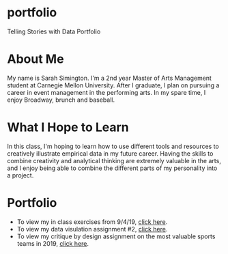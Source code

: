 # portfolio
Telling Stories with Data Portfolio

# About Me
My name is Sarah Simington. I'm a 2nd year Master of Arts Management student at Carnegie Mellon University. After I graduate, I plan on pursuing a career in event management in the performing arts. In my spare time, I enjoy Broadway, brunch and baseball.

# What I Hope to Learn
In this class, I'm hoping to learn how to use different tools and resources to creatively illustrate empirical data in my future career. Having the skills to combine creativity and analytical thinking are extremely valuable in the arts, and I enjoy being able to combine the different parts of my personality into a project.

# Portfolio
* To view my in class exercises from 9/4/19, [click here](https://ssimington.github.io/portfolio/ice).
* To view my data visulation assignment #2, [click here](https://ssimington.github.io/portfolio/dataviz2).
* To view my critique by design assignment on the most valuable sports teams in 2019, [click here](https://ssimington.github.io/portfolio/sportsteams).

